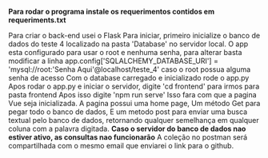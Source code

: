 **Para rodar o programa instale os requerimentos contidos em requeriments.txt**

Para criar o back-end usei o Flask
Para iniciar, primeiro inicialize o banco de dados do teste 4 localizado na pasta 'Database' no servidor local.
O app esta configurado para usar o root e nenhuma senha, para alterar basta modificar a linha 
app.config['SQLALCHEMY_DATABASE_URI'] = 'mysql://root:'Senha Aqui'@localhost/teste_4' caso o root possua alguma senha de acesso
Com o database carregado e inicializado rode o app.py
Apos rodar o app.py e iniciar o servidor, digite 'cd frontend' para irmos para pasta frontend
Apos isso digite 'npm run serve'
Isso fara com que a pagina Vue seja inicializada.
A pagina possui uma home page,
Um método Get para pegar todo o banco de dados,
E um metodo post para enviar uma busca textual pelo banco de dados, retornando qualquer semelhança em qualquer coluna com a palavra digitada.
**Caso o servidor do banco de dados nao estiver ativo, as consultas nao funcionarão**
A coleção no postman será compartilhada com o mesmo email que enviarei o link para o github.